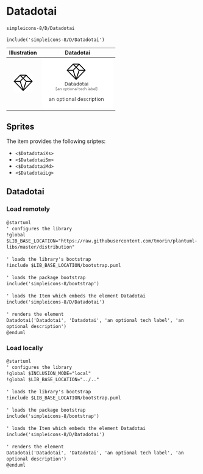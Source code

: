 # Datadotai


```text
simpleicons-8/D/Datadotai
```

```text
include('simpleicons-8/D/Datadotai')
```



| Illustration | Datadotai |
| :---: | :---: |
| ![illustration for Illustration](../../simpleicons-8/D/Datadotai.png) | ![illustration for Datadotai](../../simpleicons-8/D/Datadotai.Local.png) |



## Sprites
The item provides the following sriptes:

- `<$DatadotaiXs>`
- `<$DatadotaiSm>`
- `<$DatadotaiMd>`
- `<$DatadotaiLg>`





## Datadotai

### Load remotely
```plantuml
@startuml
' configures the library
!global $LIB_BASE_LOCATION="https://raw.githubusercontent.com/tmorin/plantuml-libs/master/distribution"

' loads the library's bootstrap
!include $LIB_BASE_LOCATION/bootstrap.puml

' loads the package bootstrap
include('simpleicons-8/bootstrap')

' loads the Item which embeds the element Datadotai
include('simpleicons-8/D/Datadotai')

' renders the element
Datadotai('Datadotai', 'Datadotai', 'an optional tech label', 'an optional description')
@enduml
```

### Load locally
```plantuml
@startuml
' configures the library
!global $INCLUSION_MODE="local"
!global $LIB_BASE_LOCATION="../.."

' loads the library's bootstrap
!include $LIB_BASE_LOCATION/bootstrap.puml

' loads the package bootstrap
include('simpleicons-8/bootstrap')

' loads the Item which embeds the element Datadotai
include('simpleicons-8/D/Datadotai')

' renders the element
Datadotai('Datadotai', 'Datadotai', 'an optional tech label', 'an optional description')
@enduml
```


